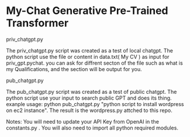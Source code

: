 # My-Chat Generative Pre-Trained Transformer

priv_chatgpt.py

The priv_chatgpt.py script was created as a test of local chatgpt.
The python script use the file or content in data.txt( My CV ) as input for priv_gpt.pychat.
you can ask for diffrent secton of the file such as what is my Qualifications, and the section will be output for you.

pub_chatgpt.py

The pub_chatgpt.py script was created as a test of public chatgpt.
The python script use your input to search public GPT and does its thing.
exanple usage:  python pub_chatgpt.py "python script to install wordpress on ec2 instance".
The result is the wordpress.py attched to this repo.


Notes:  You will need to update your API Key from OpenAI in the constants.py .
 You will also need to import all python required modules.
